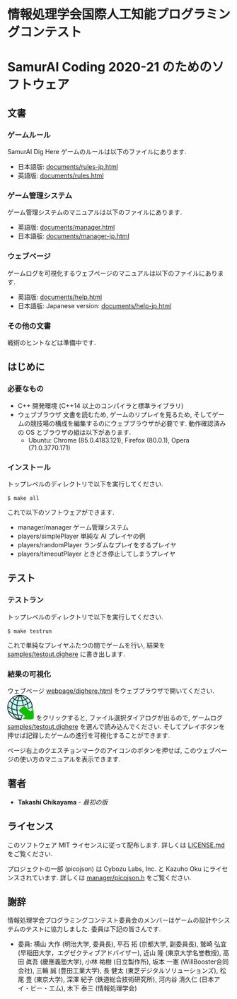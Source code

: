 # 情報処理学会国際人工知能プログラミングコンテスト
# SamurAI Coding 2020-21 のためのソフトウェア

## 文書
### ゲームルール
SamurAI Dig Here ゲームのルールは以下のファイルにあります.

* 日本語版: [documents/rules-jp.html](documents/rules-jp.html)
* 英語版: [documents/rules.html](documents/rules.html)
### ゲーム管理システム
ゲーム管理システムのマニュアルは以下のファイルにあります.

* 英語版: [documents/manager.html](documents/manager.html)
* 日本語版: [documents/manager-jp.html](documents/manager-jp.html)
### ウェブページ
ゲームログを可視化するウェブページのマニュアルは以下のファイルにあります.

* 英語版: [documents/help.html](documents/help.html)
* 日本語版: Japanese version: [documents/help-jp.html](documents/help-jp.html)
### その他の文書
戦術のヒントなどは準備中です.

## はじめに
### 必要なもの

* C++ 開発環境 (C++14 以上のコンパイラと標準ライブラリ)
* ウェブブラウザ
    文書を読むため, ゲームのリプレイを見るため,
    そしてゲームの競技場の構成を編集するのにウェブブラウザが必要です.
    動作確認済みの OS とブラウザの組は以下があります.
	* Ubuntu: Chrome (85.0.4183.121), Firefox (80.0.1), Opera (71.0.3770.171)

### インストール

トップレベルのディレクトリで以下を実行してください.

```
$ make all
```

これで以下のソフトウェアができます.

* manager/manager
   ゲーム管理システム
* players/simplePlayer
   単純な AI プレイヤの例
* players/randomPlayer
   ランダムなプレイをするプレイヤ
* players/timeoutPlayer
   ときどき停止してしまうプレイヤ

## テスト

### テストラン
トップレベルのディレクトリで以下を実行してください.

```
$ make testrun
```

これで単純なプレイヤふたつの間でゲームを行い, 結果を [samples/testout.dighere](samples/testout.dighere) に書き出します.

### 結果の可視化

ウェブページ [webpage/dighere.html](webpage/dighere.html)
をウェブブラウザで開いてください.
![Image](icons/import.png "import button") をクリックすると,
ファイル選択ダイアログが出るので,
ゲームログ [samples/testout.dighere](samples/testout.dighere)
を選んで読み込んでください.
そしてプレイボタンを押せば記録したゲームの進行を可視化することができます.

ページ右上のクエスチョンマークのアイコンのボタンを押せば, このウェブページの使い方のマニュアルを表示できます.

## 著者

* **Takashi Chikayama** - *最初の版*

## ライセンス

このソフトウェア MIT ライセンスに従って配布します.  詳しくは [LICENSE.md](LICENSE.md) をご覧ください.

プロジェクトの一部 (picojson) は Cybozu Labs, Inc. と Kazuho Oku にライセンスされています.  詳しくは [manager/picojson.h](manager/picojson.h) をご覧ください.

## 謝辞

情報処理学会プログラミングコンテスト委員会のメンバーはゲームの設計やシステムのテストに協力しました.  委員は下記の皆さんです.

* 委員:
横山 大作 (明治大学, 委員長),
平石 拓 (京都大学, 副委員長),
鷲崎 弘宜 (早稲田大学，エグゼクティブアドバイザー),
近山 隆 (東京大学名誉教授),
高田 眞吾 (慶應義塾大学),
小林 祐樹 (日立製作所),
坂本 一憲 (WillBooster合同会社),
三輪 誠 (豊田工業大学),
長 健太 (東芝デジタルソリューションズ),
松尾 豊 (東京大学),
深澤 紀子 (鉄道総合技術研究所),
河内谷 清久仁 (日本アイ・ビー・エム),
木下 泰三 (情報処理学会)
